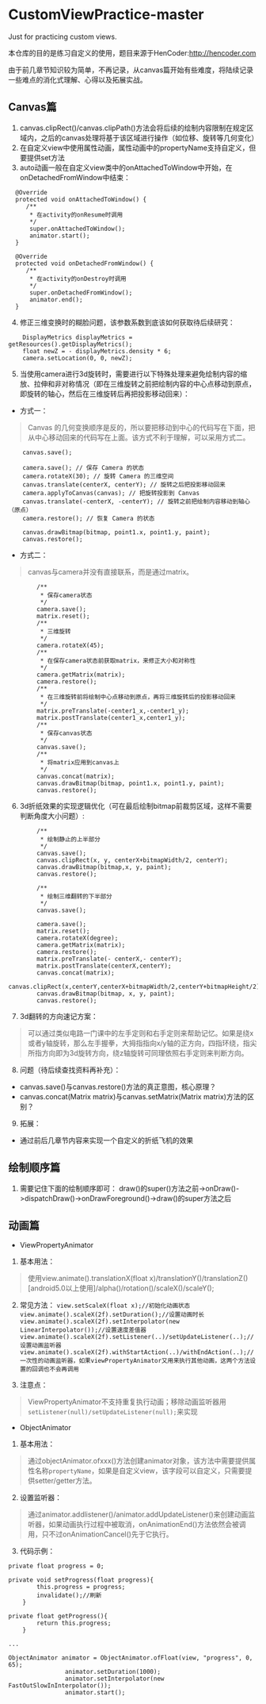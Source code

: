 # CustomViewPractice-master
Just for practicing custom views.

本仓库的目的是练习自定义的使用，题目来源于HenCoder:http://hencoder.com

由于前几章节知识较为简单，不再记录，从canvas篇开始有些难度，将陆续记录一些难点的消化式理解、心得以及拓展实战。

## Canvas篇

1. canvas.clipRect()/canvas.clipPath()方法会将后续的绘制内容限制在规定区域内，之后的canvas处理将基于该区域进行操作（如位移、旋转等几何变化）
2. 在自定义view中使用属性动画，属性动画中的propertyName支持自定义，但要提供set方法
3. auto动画一般在自定义view类中的onAttachedToWindow中开始，在onDetachedFromWindow中结束：
```
  @Override
  protected void onAttachedToWindow() {
  	 /**
      * 在activity的onResume时调用
      */
      super.onAttachedToWindow();
      animator.start();
  }

  @Override
  protected void onDetachedFromWindow() {
  	 /**
      * 在activity的onDestroy时调用
      */
      super.onDetachedFromWindow();
      animator.end();
  }
```
4. 修正三维变换时的糊脸问题，该参数系数到底该如何获取待后续研究：
```
    DisplayMetrics displayMetrics = getResources().getDisplayMetrics();
    float newZ = - displayMetrics.density * 6;
    camera.setLocation(0, 0, newZ);
```
5. 当使用camera进行3d旋转时，需要进行以下特殊处理来避免绘制内容的缩放、拉伸和非对称情况（即在三维旋转之前把绘制内容的中心点移动到原点，即旋转的轴心，然后在三维旋转后再把投影移动回来）：
- 方式一：
>Canvas 的几何变换顺序是反的，所以要把移动到中心的代码写在下面，把从中心移动回来的代码写在上面。该方式不利于理解，可以采用方式二。
```
    canvas.save();

    camera.save(); // 保存 Camera 的状态  
    camera.rotateX(30); // 旋转 Camera 的三维空间  
    canvas.translate(centerX, centerY); // 旋转之后把投影移动回来  
    camera.applyToCanvas(canvas); // 把旋转投影到 Canvas  
    canvas.translate(-centerX, -centerY); // 旋转之前把绘制内容移动到轴心（原点）  
    camera.restore(); // 恢复 Camera 的状态

    canvas.drawBitmap(bitmap, point1.x, point1.y, paint);
    canvas.restore();

```
- 方式二：
>canvas与camera并没有直接联系，而是通过matrix。
```
        /**
         * 保存camera状态
         */
        camera.save();
        matrix.reset();
        /**
         * 三维旋转
         */
        camera.rotateX(45);
        /**
         * 在保存camera状态前获取matrix，来修正大小和对称性
         */
        camera.getMatrix(matrix);
        camera.restore();
        /**
         * 在三维旋转前将绘制中心点移动到原点，再将三维旋转后的投影移动回来
         */
        matrix.preTranslate(-center1_x,-center1_y);
        matrix.postTranslate(center1_x,center1_y);
        /**
         * 保存canvas状态
         */
        canvas.save();
        /**
         * 将matrix应用到canvas上
         */
        canvas.concat(matrix);
        canvas.drawBitmap(bitmap, point1.x, point1.y, paint);
        canvas.restore();
```

6. 3d折纸效果的实现逻辑优化（可在最后绘制bitmap前裁剪区域，这样不需要判断角度大小问题）:
```
        /**
         * 绘制静止的上半部分
         */
        canvas.save();
        canvas.clipRect(x, y, centerX+bitmapWidth/2, centerY);
        canvas.drawBitmap(bitmap,x, y, paint);
        canvas.restore();

        /**
         * 绘制三维翻转的下半部分
         */
        canvas.save();

        camera.save();
        matrix.reset();
        camera.rotateX(degree);
        camera.getMatrix(matrix);
        camera.restore();
        matrix.preTranslate(- centerX,- centerY);
        matrix.postTranslate(centerX,centerY);
        canvas.concat(matrix);
        canvas.clipRect(x,centerY,centerX+bitmapWidth/2,centerY+bitmapHeight/2);
        canvas.drawBitmap(bitmap, x, y, paint);
        canvas.restore();
```
7. 3d翻转的方向速记方案：
>可以通过类似电路一门课中的左手定则和右手定则来帮助记忆。如果是绕x或者y轴旋转，那么左手握拳，大拇指指向x/y轴的正方向，四指环绕，指尖所指方向即为3d旋转方向，绕z轴旋转可同理依照右手定则来判断方向。
8. 问题（待后续查找资料再补充）：
- canvas.save()与canvas.restore()方法的真正意图，核心原理？
- canvas.concat(Matrix matrix)与canvas.setMatrix(Matrix matrix)方法的区别？
9. 拓展：
- 通过前后几章节内容来实现一个自定义的折纸飞机的效果

## 绘制顺序篇

1. 需要记住下面的绘制顺序即可：
draw()的super()方法之前->onDraw()->dispatchDraw()->onDrawForeground()->draw()的super方法之后

## 动画篇

- ViewPropertyAnimator

1. 基本用法：
>使用view.animate().translationX(float x)/translationY()/translationZ()[android5.0以上使用]/alpha()/rotation()/scaleX()/scaleY();

2. 常见方法：
`view.setScaleX(float x);//初始化动画状态`
`view.animate().scaleX(2f).setDuration();//设置动画时长`
`view.animate().scaleX(2f).setInterpolator(new LinearInterpolator());//设置速度差值器`
`view.animate().scaleX(2f).setListener(..)/setUpdateListener(..);//设置动画监听器`
`view.animate().scaleX(2f).withStartAction(..)/withEndAction(..);//一次性的动画监听器，如果viewPropertyAnimator又用来执行其他动画，这两个方法设置的回调也不会再调用`

3. 注意点：
>ViewPropertyAnimator不支持重复执行动画；移除动画监听器用`setListener(null)/setUpdateListener(null);`来实现

- ObjectAnimator

1. 基本用法：
>通过objectAnimator.ofxxx()方法创建animator对象，该方法中需要提供属性名称`propertyName`，如果是自定义view，该字段可以自定义，只需要提供setter/getter方法。

2. 设置监听器：
>通过animator.addlistener()/animator.addUpdateListener()来创建动画监听器，如果动画执行过程中被取消，onAnimationEnd()方法依然会被调用，只不过onAnimationCancel()先于它执行。

3. 代码示例：
```
private float progress = 0;

private void setProgress(float progress){
        this.progress = progress;
        invalidate();//刷新
    }

private float getProgress(){
        return this.progress;
    }

...

ObjectAnimator animator = ObjectAnimator.ofFloat(view, "progress", 0, 65);
                animator.setDuration(1000);
                animator.setInterpolator(new FastOutSlowInInterpolator());
                animator.start();

```






